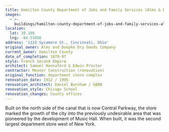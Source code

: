 ```yaml
---
title: Hamilton County Department of Jobs and Family Services (Alms & Doepke Bldg.)
images:
  - >-
    buildings/hamilton-county-department-of-jobs-and-family-services-alms-and-doepke-bldg/hamilton-county-department-of-jobs-and-family-services-alms-and-doepke-bldg-0_fjryul
location:
  lat: 39.108
  lng: -84.51056
address: '1123 Sycamore St., Cincinnati, Ohio'
original_owner: Alms and Doepke Dry Goods Company
current_owner: Hamilton County
date_of_completion: 1878-97
style: French Second Empire
architect: Samuel Hannaford & Edwin Procter
contractor: Messer Construction (renovation)
original_function: department store complex
renovation_date: 1912 / 1995
renovation_architect: Daniel Burnham / GBBN
renovation_style: Chicago School
renovation_changes: County offices
---
```


Built on the north side of the canal that is now Central Parkway, the store marked the growth of the city into the previously undesirable area that was pioneered by the development of Music Hall. When built, it was the second largest department store west of New York.
